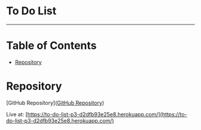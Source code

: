 # To Do List

----

# Table of Contents

- [Repository](#repository)













# Repository 

[GitHub Repository]([GitHub Repository](https://github.com/hypergeek-dev/cipher-forge))

Live at: [https://to-do-list-p3-d2dfb93e25e8.herokuapp.com/](https://to-do-list-p3-d2dfb93e25e8.herokuapp.com/)
